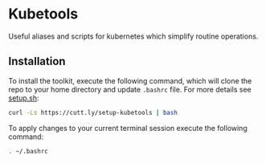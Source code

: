 # Kubetools

Useful aliases and scripts for kubernetes which simplify routine operations.

## Installation

To install the toolkit, execute the following command, which will clone the repo to your home directory and update `.bashrc` file. For more details see [setup.sh](setup.sh):

```sh
curl -Ls https://cutt.ly/setup-kubetools | bash
```

To apply changes to your current terminal session execute the following command:

```sh
. ~/.bashrc
```
